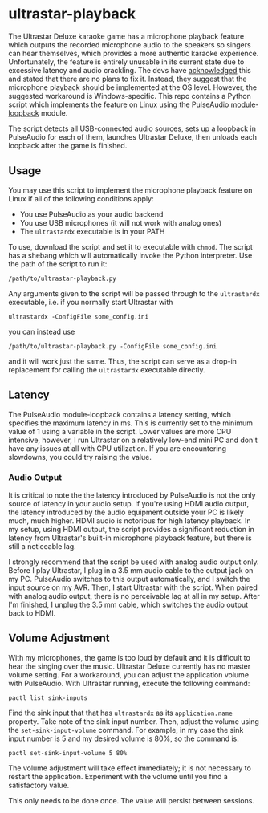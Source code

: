 # ultrastar-playback
The Ultrastar Deluxe karaoke game has a microphone playback feature which outputs the recorded microphone audio to the speakers so singers can hear themselves, which provides a more authentic karaoke experience. Unfortunately, the feature is entirely unusable in its current state due to excessive latency and audio crackling. The devs have [acknowledged](https://github.com/UltraStar-Deluxe/USDX/issues/518) this and stated that there are no plans to fix it. Instead, they suggest that the microphone playback should be implemented at the OS level. However, the suggested workaround is Windows-specific. This repo contains a Python script which implements the feature on Linux using the PulseAudio [module-loopback](https://www.freedesktop.org/wiki/Software/PulseAudio/Documentation/User/Modules/#module-loopback) module.

The script detects all USB-connected audio sources, sets up a loopback in PulseAudio for each of them, launches Ultrastar Deluxe, then unloads each loopback after the game is finished.

## Usage
You may use this script to implement the microphone playback feature on Linux if all of the following conditions apply:
- You use PulseAudio as your audio backend
- You use USB microphones (it will not work with analog ones)
- The ```ultrastardx``` executable is in your PATH

To use, download the script and set it to executable with ```chmod```.  The script has a shebang which will automatically invoke the Python interpreter. Use the path of the script to run it:
```
/path/to/ultrastar-playback.py
```
Any arguments given to the script will be passed through to the ```ultrastardx``` executable, i.e. if you normally start Ultrastar with
```
ultrastardx -ConfigFile some_config.ini
```
you can instead use
```
/path/to/ultrastar-playback.py -ConfigFile some_config.ini
```
and it will work just the same. Thus, the script can serve as a drop-in replacement for calling the ```ultrastardx``` executable directly.

## Latency
The PulseAudio module-loopback contains a latency setting, which specifies the maximum latency in ms. This is currently set to the minimum value of 1 using a variable in the script. Lower values are more CPU intensive, however, I run Ultrastar on a relatively low-end mini PC and don't have any issues at all with CPU utilization. If you are encountering slowdowns, you could try raising the value.

### Audio Output
It is critical to note the the latency introduced by PulseAudio is not the only source of latency in your audio setup. If you're using HDMI audio output, the latency introduced by the audio equipment outside your PC is likely much, much higher. HDMI audio is notorious for high latency playback. In my setup, using HDMI output, the script provides a significant reduction in latency from Ultrastar's built-in microphone playback feature, but there is still a noticeable lag.

I strongly recommend that the script be used with analog audio output only. Before I play Ultrastar, I plug in a 3.5 mm audio cable to the output jack on my PC. PulseAudio switches to this output automatically, and I switch the input source on my AVR. Then, I start Ultrastar with the script. When paired with analog audio output, there is no perceivable lag at all in my setup. After I'm finished, I unplug the 3.5 mm cable, which switches the audio output back to HDMI.

## Volume Adjustment
With my microphones, the game is too loud by default and it is difficult to hear the singing over the music. Ultrastar Deluxe currently has no master volume setting. For a workaround, you can adjust the application volume with PulseAudio. With Ultrastar running, execute the following command:
```
pactl list sink-inputs
```

Find the sink input that that has ```ultrastardx``` as its ```application.name``` property. Take note of the sink input number. Then, adjust the volume using the ```set-sink-input-volume``` command. For example, in my case the sink input number is 5 and my desired volume is 80%, so the command is:
```
pactl set-sink-input-volume 5 80%
```
The volume adjustment will take effect immediately; it is not necessary to restart the application. Experiment with the volume until you find a satisfactory value. 

This only needs to be done once. The value will persist between sessions.
